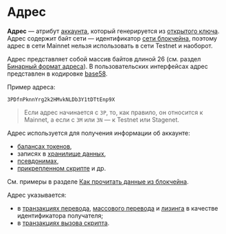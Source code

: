 # Адрес

**Адрес** — атрибут [аккаунта](/ru/blockchain/account/), который генерируется из [открытого ключа](/ru/blockchain/account/#ключи-аккаунта). Адрес содержит байт сети — идентификатор [сети блокчейна](/ru/blockchain/blockchain-network/#байт-сети), поэтому адрес в сети Mainnet нельзя использовать в сети Testnet и наоборот.

Адрес представляет собой массив байтов длиной 26 (см. раздел [Бинарный формат адреса](/ru/blockchain/binary-format/address-binary-format)). В пользовательских интерфейсах адрес представлен в кодировке [base58](https://ru.wikipedia.org/wiki/Base58).

Пример адреса:

```
3PDfnPknnYrg2k2HMvkNLDb3Y1tDTtEnp9X
```

> Если адрес начинается с `3P`, то, как правило, он относится к Mainnet, а если с `3M` или `3N` — к Testnet или Stagenet.

Адрес используется для получения информации об аккаунте:
* [балансах токенов](/ru/blockchain/account/account-balance),
* записях в [хранилище данных](/ru/blockchain/account/account-data-storage),
* [псевдонимах](/ru/blockchain/account/alias),
* [прикрепленном скрипте](/ru/blockchain/account/dapp) и др.

См. примеры в разделе [Как прочитать данные из блокчейна](/ru/building-apps/how-to/basic/retrieve).

Адрес указывается:
* в [транзакциях перевода](/ru/blockchain/transaction-type/transfer-transaction), [массового перевода](/ru/blockchain/transaction-type/mass-transfer-transaction) и [лизинга](/ru/blockchain/transaction-type/lease-transaction) в качестве идентификатора получателя;
* в [транзакциях вызова скрипта](/ru/blockchain/transaction-type/invoke-script-transaction).
